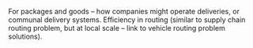 For packages and goods – how companies might operate deliveries, or communal delivery systems. Efficiency in routing (similar to supply chain routing problem, but at local scale – link to vehicle routing problem solutions).